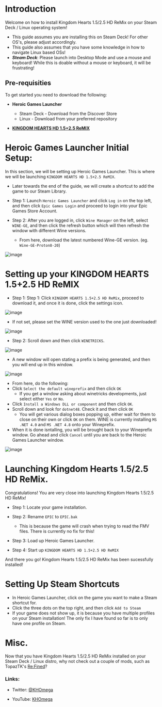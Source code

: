 # Introduction

Welcome on how to install Kingdom Hearts 1.5/2.5 HD ReMix on your Steam Deck / Linux operating system!

 - This guide assumes you are installing this on Steam Deck! For other OS's, please adjust accordingly. 
 - This guide also assumes that you have some knowledge in how to navigate Linux based OSs!
 - ***Steam Deck***: Please launch into Desktop Mode and use a mouse and keyboard! While this is doable without a mouse or keyboard, it will be frustrating!

## Pre-requisities
To get started you need to download the following:

- **Heroic Games Launcher**
   - Steam Deck - Download from the Discover Store
   - Linux - Download from your preferred repository

- [**KINGDOM HEARTS HD 1.5+2.5 ReMIX**](https://store.epicgames.com/en-US/p/kingdom-hearts-hd-1-5-2-5-remix)

# Heroic Games Launcher Initial Setup:

In this section, we will be setting up Heroic Games Launcher. This is where we will be launching `KINGDOM HEARTS HD 1.5+2.5 ReMIX`. 
- Later towards the end of the guide, we will create a shortcut to add the game to our Steam Library.

- Step 1: Launch `Heroic Games Launcher` and click `Log in` on the top left, and then click `Epic Games Login` and proceed to login into your Epic Games Store Account.

- Step 2: After you are logged in, click `Wine Manager` on the left, select `WINE-GE`, and then click the refresh button which will then refresh the window with different Wine versions.
   - From here, download the latest numbered Wine-GE version. (eg. `Wine-GE-Proton8-20`)

![image](https://github.com/KHOmega/KH-SteamDeck-Setup/assets/93887977/a7739545-a0c8-45c9-b8df-0abd54180ed5)

# Setting up your KINGDOM HEARTS 1.5+2.5 HD ReMIX

- Step 1: Step 1: Click `KINGDOM HEARTS 1.5+2.5 HD ReMix`, proceed to download it, and once it is done, click the settings icon.

![image](https://github.com/KHOmega/KH-SteamDeck-Setup/assets/93887977/784f663c-3527-4935-9cb8-1e203a2acae0)

- If not set, please set the WINE version used to the one just downloaded!

![image](https://github.com/KHOmega/KH-ReFined-Setup/assets/93887977/6d3edda3-937c-47b3-91f5-5e6037585a60)

- Step 2: Scroll down and then click `WINETRICKS`.

![image](https://github.com/KHOmega/KH-SteamDeck-Setup/assets/93887977/8025ed8a-1b81-4c12-8d2d-1a4ff6a7c6c4)

- A new window will open stating a prefix is being generated, and then you will end up in this window.

![image](https://github.com/KHOmega/KH-SteamDeck-Setup/assets/93887977/3d5fea7b-a3f2-4387-b378-a2eb61d24ee2)

- From here, do the following:
 - Click `Select the default wineprefix` and then click `OK`
   - If you get a window asking about winetricks developments, just select either `Yes` or `No`.
- Click `Install a Windows DLL or component` and then click `OK`.
- Scroll down and look for `dotnet48`. Check it and then click `OK`
   - You will get various dialog boxes popping up, either wait for them to close on their own or click `OK` on them. WINE is currently installing `MS .NET 4.0` and `MS .NET 4.8` onto your Wineprefix.
- When it is done isntalling, you will be brought back to your Wineprefix window. Go ahead and click `Cancel` until you are back to the Heroic Games Launcher window.

![image](https://github.com/KHOmega/KH-SteamDeck-Setup/assets/93887977/fb6649bc-d089-4255-a9d6-38e9d8c15e21)

# Launching Kingdom Hearts 1.5/2.5 HD ReMix.

Congratulations! You are very close into launching Kingdom Hearts 1.5/2.5 HD ReMix!

- Step 1: Locate your game installation.

- Step 2: Rename `EPIC` to `EPIC.bak`
  - This is because the game will crash when trying to read the FMV files. There is currently no fix for this!
- Step 3: Load up Heroic Games Launcher.
- Step 4: Start up `KINGDOM HEARTS HD 1.5+2.5 HD ReMIX`

And there you go! Kingdom Hearts 1.5/2.5 HD ReMix has been sucessfully installed!

# Setting Up Steam Shortcuts

- In Heroic Games Launcher, click on the game you want to make a Steam shortcut for.
- Click the three dots on the top right, and then click `Add to Steam`
 - If your game does not show up, it is because you have multiple profiles on your Steam installation! The only fix I have found so far is to only have one profile on Steam.

# Misc.

Now that you have Kingdom Hearts 1.5/2.5 HD ReMix installed on your Steam Deck / Linux distro, why not check out a couple of mods, such as TopazTK's [Re:Fined](https://github.com/KH-ReFined/KH-ReFined)?

### Links: 

- Twitter: [@KHOmega](https://twitter.com/KHOmega)

- YouTube: [KHOmega](https://youtube.com/KHOmega)
